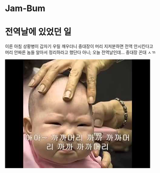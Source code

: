 # Jam-Bum
<!DOCTYPE html>
<html>
<head>
	<meta charset="utf-8">
	<title>첫 과제</title>
</head>
<body>
    <h1>전역날에 있었던 일</h1>
	<p>이른 아침 상황병이 갑자기 우릴 깨우더니 
	중대장이 머리 지저분하면 전역 안시킨다고
	머리 안짜른 놈들 알아서 정리하라고 했단다
	아니; 오늘 전역날인데... 중대장 꼰대 ㅅㄲ</p>
	<img class="circle" src="hqdefault.jpg">
	</body>
</html>

